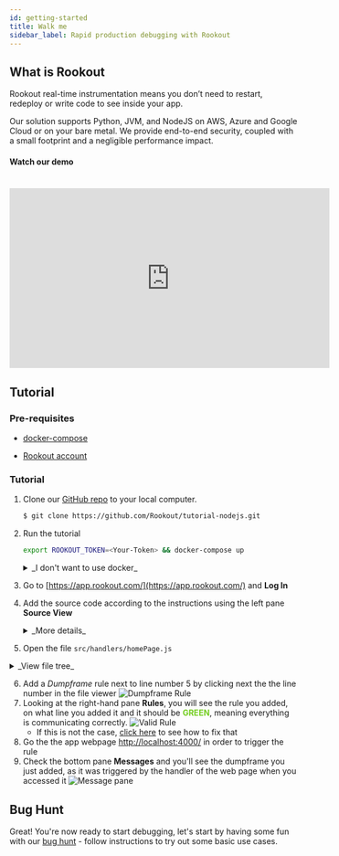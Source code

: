 ```yaml
---
id: getting-started
title: Walk me
sidebar_label: Rapid production debugging with Rookout
---
```


## What is Rookout

Rookout real-time instrumentation means you don’t need to restart, redeploy or write code to see inside your app.

Our solution supports Python, JVM, and NodeJS on AWS, Azure and Google Cloud or on your bare metal. We provide
end-to-end security, coupled with a small footprint and a negligible performance impact.


#### Watch our demo

<iframe style="margin: 20px 0 0 0" width="560" height="315" src="https://www.youtube.com/embed/qTdpOC92DBI?rel=0" frameborder="0" allow="autoplay; encrypted-media" allowfullscreen></iframe>

## Tutorial

### Pre-requisites

- [docker-compose](https://docs.docker.com/compose/install/)

- [Rookout account](https://www.rookout.com/join-our-early-adopters-plan/)


### Tutorial

1. Clone our [GitHub repo](https://github.com/Rookout/tutorial-nodejs) to your local computer.
    ```bash
    $ git clone https://github.com/Rookout/tutorial-nodejs.git
    ```
2. Run the tutorial
    ```bash
    export ROOKOUT_TOKEN=<Your-Token> && docker-compose up
    ```
    <details>
    <summary>_I don't want to use docker_</summary>
    ```bash
    export ROOKOUT_TOKEN=<Your-Token> && make -j run-prod
    ```
    </details>

3. Go to [https://app.rookout.com/](https://app.rookout.com/) and **Log In**
4. Add the source code according to the instructions using the left pane **Source View**
    <details>
    <summary>_More details_</summary>
    <p>
    
    #### Adding source code
    
    - Click on Add source
    - Choose source control
        - Github
            1. Click on Connect
            1. Authorize O-Auth
            1. Fill `Repository Owner`
            1. Click `Repository` and choose from the dropdown menu
            1. Click Next
            1. Choose the desired branch
            1. Click View Repository
        - Local FileSystem - Server
            1. Click on Setup Server
            1. Choose a supported HTTP Server (Node.js)
            1. Leave the default port `8000` or choose your own
            1. Run your local server e.g. `simple-https -p 8000` in the right directory
            1. Click on Connect to Server
    </p>
    </details>
    
    
5. Open the file `src/handlers/homePage.js`
<details>
    <summary>_View file tree_</summary>
    <p>
    ```
    src/
    ├── handlers
    │   └── homePage.js
    ├── routes
    ├── services
    ├── static
    ├── templates
    └── utils
    ```
    </p>
</details>

6. Add a _Dumpframe_ rule next to line number 5 by clicking next the the line number in the file viewer
![Dumpframe Rule](/img/screenshots/getting_started_6.png)
7. Looking at the right-hand pane **Rules**, you will see the rule you added, on what line you added it and it should be 
<span style="color: #73CD1F;">**GREEN**</span>, meaning everything is communicating correctly.
![Valid Rule](/img/screenshots/getting_started_7.png)
    - If this is not the case, [click here](troubleshooting-rules.md) to see how to fix that
8. Go the the app webpage [http://localhost:4000/](http://localhost:4000/) in order to trigger the rule
9. Check the bottom pane **Messages** and you'll see the dumpframe you just added, as it was triggered by the handler of the web page when you accessed it
![Message pane](/img/screenshots/getting_started_9.png)

## Bug Hunt

Great! You're now ready to start debugging, let's start by having some fun with our 
[bug hunt](tutorials-bughunt-node.md) - follow instructions to try out some basic use cases.
